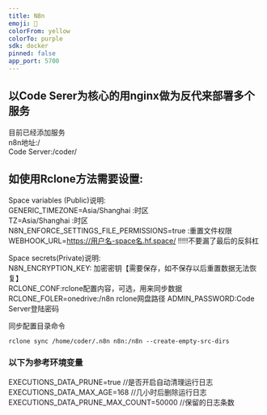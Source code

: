 ```yaml
---
title: N8n
emoji: 🏃
colorFrom: yellow
colorTo: purple
sdk: docker
pinned: false
app_port: 5700
---
```



## 以Code Serer为核心的用nginx做为反代来部署多个服务
目前已经添加服务   
n8n地址:/   
Code Server:/coder/   


## 如使用Rclone方法需要设置:

Space variables (Public)说明:   
GENERIC_TIMEZONE=Asia/Shanghai  :时区   
TZ=Asia/Shanghai   :时区     
N8N_ENFORCE_SETTINGS_FILE_PERMISSIONS=true   :重置文件权限   
WEBHOOK_URL=https://用户名-space名.hf.space/    !!!!!不要漏了最后的反斜杠     

Space secrets(Private)说明:   
N8N_ENCRYPTION_KEY:  加密密钥【需要保存，如不保存以后重置数据无法恢复】   
RCLONE_CONF:rclone配置内容，可选，用来同步数据  
RCLONE_FOLER=onedrive:/n8n   rclone网盘路径
ADMIN_PASSWORD:Code Server登陆密码    

同步配置目录命令   
```
rclone sync /home/coder/.n8n n8n:/n8n --create-empty-src-dirs
```

### 以下为参考环境变量
EXECUTIONS_DATA_PRUNE=true     //是否开启自动清理运行日志   
EXECUTIONS_DATA_MAX_AGE=168   //几小时后删除运行日志    
EXECUTIONS_DATA_PRUNE_MAX_COUNT=50000   //保留的日志条数   
